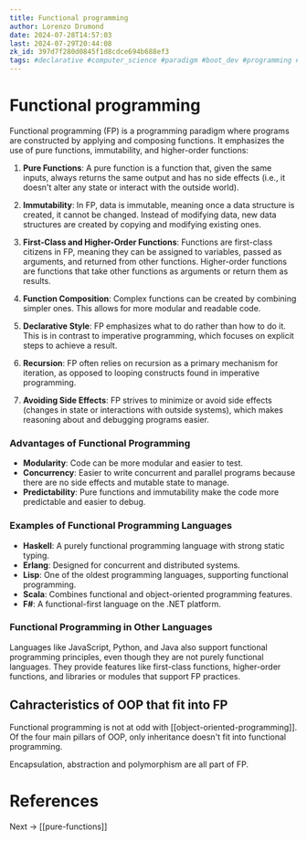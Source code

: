 ```yaml
---
title: Functional programming
author: Lorenzo Drumond
date: 2024-07-28T14:57:03
last: 2024-07-29T20:44:08
zk_id: 397d7f280d0845f1d8cdce694b688ef3
tags: #declarative #computer_science #paradigm #boot_dev #programming #recursion #immutable #haskell #pure #side #fp #effect #functional
---
```



# Functional programming

Functional programming (FP) is a programming paradigm where programs are constructed by applying and composing functions. It emphasizes the use of pure functions, immutability, and higher-order functions:

1. **Pure Functions**: A pure function is a function that, given the same inputs, always returns the same output and has no side effects (i.e., it doesn't alter any state or interact with the outside world).

2. **Immutability**: In FP, data is immutable, meaning once a data structure is created, it cannot be changed. Instead of modifying data, new data structures are created by copying and modifying existing ones.

3. **First-Class and Higher-Order Functions**: Functions are first-class citizens in FP, meaning they can be assigned to variables, passed as arguments, and returned from other functions. Higher-order functions are functions that take other functions as arguments or return them as results.

4. **Function Composition**: Complex functions can be created by combining simpler ones. This allows for more modular and readable code.

5. **Declarative Style**: FP emphasizes what to do rather than how to do it. This is in contrast to imperative programming, which focuses on explicit steps to achieve a result.

6. **Recursion**: FP often relies on recursion as a primary mechanism for iteration, as opposed to looping constructs found in imperative programming.

7. **Avoiding Side Effects**: FP strives to minimize or avoid side effects (changes in state or interactions with outside systems), which makes reasoning about and debugging programs easier.

### Advantages of Functional Programming
- **Modularity**: Code can be more modular and easier to test.
- **Concurrency**: Easier to write concurrent and parallel programs because there are no side effects and mutable state to manage.
- **Predictability**: Pure functions and immutability make the code more predictable and easier to debug.

### Examples of Functional Programming Languages
- **Haskell**: A purely functional programming language with strong static typing.
- **Erlang**: Designed for concurrent and distributed systems.
- **Lisp**: One of the oldest programming languages, supporting functional programming.
- **Scala**: Combines functional and object-oriented programming features.
- **F#**: A functional-first language on the .NET platform.

### Functional Programming in Other Languages
Languages like JavaScript, Python, and Java also support functional programming principles, even though they are not purely functional languages. They provide features like first-class functions, higher-order functions, and libraries or modules that support FP practices.

## Cahracteristics of OOP that fit into FP

Functional programming is not at odd with [[object-oriented-programming]]. Of the four main pillars of OOP, only inheritance doesn't fit into functional programming.

Encapsulation, abstraction and polymorphism are all part of FP.

# References

Next -> [[pure-functions]]
